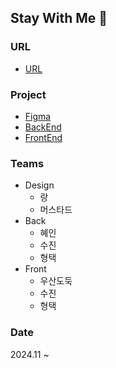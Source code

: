 ## Stay With Me 👋

### URL
- [URL](https://www.staywithme.kr/auth)

### Project
- [Figma](https://www.figma.com/design/K0ujbscME6yrvn7vht1aM3/stay-with-me?m=auto&t=Idbfmm35kj4xTEeG-6)
- [BackEnd](https://github.com/Stay-With-Me-Dangsan/BE)
- [FrontEnd](https://github.com/Stay-With-Me-Dangsan/FE)

### Teams
  - Design
    - 랑
    - 머스타드
  - Back
    - 혜인
    - 수진
    - 형택
  - Front
    - 우산도둑
    - 수진
    - 형택

### Date
2024.11 ~ 

<!--

**Here are some ideas to get you started:**

🙋‍♀️ A short introduction - what is your organization all about?
🌈 Contribution guidelines - how can the community get involved?
👩‍💻 Useful resources - where can the community find your docs? Is there anything else the community should know?
🍿 Fun facts - what does your team eat for breakfast?
🧙 Remember, you can do mighty things with the power of [Markdown](https://docs.github.com/github/writing-on-github/getting-started-with-writing-and-formatting-on-github/basic-writing-and-formatting-syntax)
-->
